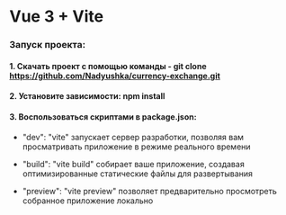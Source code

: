 # Vue 3 + Vite

### Запуск проекта:

#### 1. Скачать проект с помощью команды - git clone https://github.com/Nadyushka/currency-exchange.git

#### 2. Установите зависимости: npm install

#### 3. Воспользоваться скриптами в package.json:

 -  "dev": "vite" запускает сервер разработки, позволяя вам просматривать приложение в режиме реального времени

 -  "build": "vite build" собирает ваше приложение, создавая оптимизированные статические файлы для развертывания

 -  "preview": "vite preview" позволяет предварительно просмотреть собранное приложение локально
